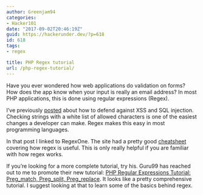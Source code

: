 ```yaml
---
author: Greenjam94
categories:
- Hacker101
date: "2017-09-02T20:46:19Z"
guid: https://hackerunder.dev/?p=618
id: 618
tags:
- regex

title: PHP Regex tutorial
url: /php-regex-tutorial/
---
```


Have you ever wondered how web applications do validation on forms? How does the app know when your input is really an email address? In most PHP applications, this is done using regular expressions (Regex).

I’ve previously [posted](https://hackerunder.dev/defend-against-attacks/) about how to defend against XSS and SQL injection. Checking strings with a white list of allowed characters is one of the easiest changes a developer can make. Regex makes this easy in most programming languages.

In that post I linked to RegexOne. The site had a pretty good [cheatsheet](https://regexone.com/references/php) covering how regex is useful. This is only really helpful if you are familiar with how regex works.

If you’re looking for a more complete tutorial, try his. Guru99 has reached out to me to promote their new tutorial: [PHP Regular Expressions Tutorial: Preg\_match, Preg\_split, Preg\_replace](https://www.guru99.com/php-regular-expressions.html). It looks like a pretty comprehensive tutorial. I suggest looking at that to learn some of the basics behind regex.